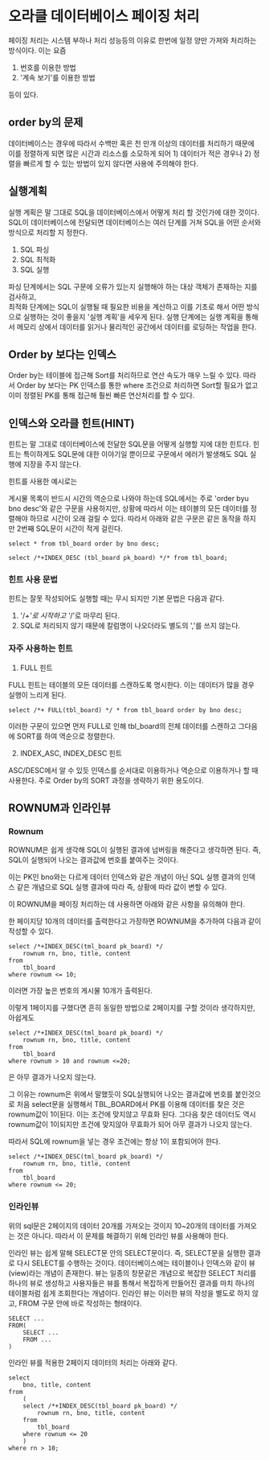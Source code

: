 # 오라클 데이터베이스 페이징 처리

페이징 처리는 시스템 부하나 처리 성능등의 이유로 한번에 일정 양만 가져와 처리하는 방식이다.
이는 요즘

1. 번호를 이용한 방법
2. '계속 보기'를 이용한 방법

등이 있다.

## **order by의 문제**

데이터베이스는 경우에 따라서 수백만 혹은 천 만개 이상의 데이터를 처리하기 때문에 이를 정렬하게 되면 많은 시간과 리소스를 소모하게 되어 1) 데이터가 적은 경우나 2) 정렬을 빠르게 할 수 있는 방법이 있지 않다면 사용에 주의해야 한다.

## **실행계획**

실행 계획은 말 그대로 SQL을 데이터베이스에서 어떻게 처리 할 것인가에 대한 것이다.
SQL이 데이터베이스에 전달되면 데이터베이스는 여러 단계를 거쳐 SQL을 어떤 순서와 방식으로 처리할 지 정한다.

1. SQL 파싱
2. SQL 최적화
3. SQL 실행

파싱 단계에서는 SQL 구문에 오류가 있는지 실행해야 하는 대상 객체가 존재하는 지를 검사하고,  
최적화 단계에는 SQL이 실행될 때 필요한 비용을 계산하고 이를 기초로 해서 어떤 방식으로 실행하는 것이 좋을지 '실행 계획'을 세우게 된다.
실행 단계에는 실행 계획을 통해서 메모리 상에서 데이터를 읽거나 물리적인 공간에서 데이터를 로딩하는 작업을 한다.

## **Order by 보다는 인덱스**

Order by는 테이블에 접근해 Sort를 처리하므로 연산 속도가 매우 느릴 수 있다.
따라서 Order by 보다는 PK 인덱스를 통한 where 조건으로 처리하면 Sort할 필요가 없고 이미 정렬된 PK를 통해 접근해 훨씬 빠른 연산처리를 할 수 있다.

## **인덱스와 오라클 힌트(HINT)**

힌트는 말 그대로 데이터베이스에 전달한 SQL문을 어떻게 실행할 지에 대한 힌트다. 힌트는 특이하게도 SQL문에 대한 이야기일 뿐이므로 구문에서 에러가 발생해도 SQL 실행에 지장을 주지 않는다.

힌트를 사용한 예시로는

게시물 목록이 반드시 시간의 역순으로 나와야 하는데 SQL에서는 주로 'order byu bno desc'와 같은 구문을 사용하지만, 상황에 따라서 이는 테이블의 모든 데이터를 정렬해야 하므로 시간이 오래 걸릴 수 있다. 따라서 아래와 같은 구문은 같은 동작을 하지만 2번째 SQL문이 시간이 적게 걸린다.

```
select * from tbl_board order by bno desc;

select /*+INDEX_DESC (tbl_board pk_board) */* from tbl_board;
```

### 힌트 사용 문법

힌트는 잘못 작성되어도 실행할 때는 무시 되지만 기본 문법은 다음과 같다.

1. '/*+'로 시작하고 '*/'로 마무리 된다.
2. SQL로 처리되지 않기 때문에 칼럼명이 나오더라도 별도의 ','를 쓰지 않는다.

### 자주 사용하는 힌트

1. FULL 힌트
   
FULL 힌트는 테이블의 모든 데이터를 스캔하도록 명시한다. 이는 데이터가 많을 경우 실행이 느리게 된다.

```
select /*+ FULL(tbl_board) */ * from tbl_board order by bno desc;
```

이러한 구문이 있으면 먼저 FULL로 인해 tbl_board의 전체 데이터를 스캔하고 그다음에 SORT를 하여 역순으로 정렬한다.

2. INDEX_ASC, INDEX_DESC 힌트

ASC/DESC에서 알 수 있듯 인덱스를 순서대로 이용하거나 역순으로 이용하거나 할 때 사용한다. 주로 Order by의 SORT 과정을 생략하기 위한 용도이다.

## **ROWNUM과 인라인뷰**

### Rownum

ROWNUM은 쉽게 생각해 SQL이 실행된 결과에 넘버링을 해준다고 생각하면 된다. 즉, SQL이 실행되어 나오는 결과값에 번호를 붙여주는 것이다.

이는 PK인 bno와는 다르게 데이터 인덱스와 같은 개념이 아닌 SQL 실행 결과의 인덱스 같은 개념으로 SQL 실행 결과에 따라 즉, 상황에 따라 값이 변할 수 있다.

이 ROWNUM을 페이징 처리하는 데 사용하면 아래와 같은 사항을 유의해야 한다.

한 페이지당 10개의 데이터를 출력한다고 가장하면 ROWNUM을 추가하여 다음과 같이 작성할 수 있다.

```
select /*+INDEX_DESC(tml_board pk_board) */
    rownum rn, bno, title, content
from
    tbl_board
where rownum <= 10;
```
이러면 가장 높은 번호의 게시물 10개가 출력된다.

이렇게 1페이지를 구했다면 흔히 동일한 방법으로 2페이지를 구할 것이라 생각하지만, 아쉽게도 

```
select /*+INDEX_DESC(tml_board pk_board) */
    rownum rn, bno, title, content
from
    tbl_board
where rownum > 10 and rownum <=20;
```
은 아무 결과가 나오지 않는다.

그 이유는 rownum은 위에서 말했듯이 SQL실행되어 나오는 결과값에 번호를 붙인것으로 처음 select문을 실행해서 TBL_BOARD에서 PK를 이용해 데이터를 찾은 것은 rownum값이 1이된다. 이는 조건에 맞지않고 무효화 된다. 그다음 찾은 데이터도 역시 rownum값이 1이되지만 조건에 맞지않아 무효화가 되어 아무 결과가 나오지 않는다.

따라서 SQL에 rownum을 넣는 경우 조건에는 항상 1이 포함되어야 한다.

```
select /*+INDEX_DESC(tml_board pk_board) */
    rownum rn, bno, title, content
from
    tbl_board
where rownum <= 20;
```

### 인라인뷰

위의 sql문은 2페이지의 데이터 20개를 가져오는 것이지 10~20개의 데이터를 가져오는 것은 아니다.
따라서 이 문제를 해결하기 위해 인라인 뷰를 사용해야 한다.

인라인 뷰는 쉽게 말해 SELECT문 안의 SELECT문이다. 즉, SELECT문을 실행한 결과로 다시 SELECT를 수행하는 것이다. 데이터베이스에는 테이블이나 인덱스와 같이 뷰(view)라는 개념이 존재한다. 뷰는 일종의 창문같은 개념으로 복잡한 SELECT 처리를 하나의 뷰로 생성하고 사용자들은 뷰를 통해서 복잡하게 만들어진 결과를 마치 하나의 테이블처럼 쉽게 조회한다는 개념이다. 인라인 뷰는 이러한 뷰의 작성을 별도로 하지 않고, FROM 구문 안에 바로 작성하는 형태이다.

```
SELECT ...
FROM(
    SELECT ...
    FROM ...
)
```

인라인 뷰를 적용한 2페이지 데이터의 처리는 아래와 같다.

```
select
    bno, title, content
from
    (
    select /*+INDEX_DESC(tbl_board pk_board) */
        rownum rn, bno, title, content
    from
        tbl_board
    where rownum <= 20
    )
where rn > 10;
```
